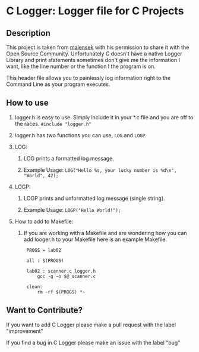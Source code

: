 # C Logger: Logger file for C Projects

## Description
This project is taken from [malensek](https://github.com/malensek) with his permission to share it with the Open Source Community.
Unfortunately C doesn't have a native Logger Library and print statements sometimes don't give me the 
information I want, like the line number or the function I the program is on. 

This header file allows you to painlessly log information right to the Command Line as your program 
executes.


## How to use
1. logger.h is easy to use. Simply include it in your *.c file and you are off to the races. `#include "logger.h"`

1. logger.h has two functions you can use, `LOG` and `LOGP`.

1. LOG:
    1. LOG prints a formatted log message.

    2. Example Usage:
        `LOG("Hello %s, your lucky number is %d\n", "World", 42);`

1. LOGP:
    1. LOGP prints and unformatted log message (single string).
    
    2. Example Usage:
        `LOGP("Hello World!");`

1. How to add to Makefile:
    1. If you are working with a Makefile and are wondering how you can add 
        looger.h to your Makefile here is an example Makefile.
    
            PROGS = lab02

            all : $(PROGS)

            lab02 : scanner.c logger.h
                gcc -g -o $@ scanner.c

            clean:
                rm -rf $(PROGS) *~

## Want to Contribute?
If you want to add C Logger please make a pull request with the label "improvement"

If you find a bug in C Logger please make an issue with the label "bug"
